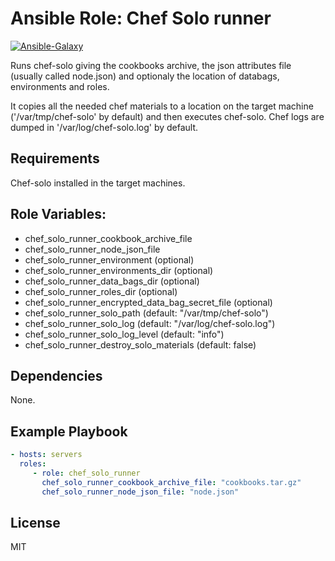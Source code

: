 Ansible Role: Chef Solo runner
=========

[![Ansible-Galaxy][ansible-image]][ansible-link]

[ansible-image]: https://img.shields.io/badge/ansible--galaxy-1.1.1-brightgreen.svg
[ansible-link]: https://galaxy.ansible.com/list#/roles/3573

Runs chef-solo giving the cookbooks archive, the json attributes file (usually called node.json)
and optionaly the location of databags, environments and roles.

It copies all the needed chef materials to a location on the target machine ('/var/tmp/chef-solo' by default) and then
executes chef-solo. Chef logs are dumped in '/var/log/chef-solo.log' by default.

Requirements
------------

Chef-solo installed in the target machines.

Role Variables:
--------------

- chef_solo_runner_cookbook_archive_file
- chef_solo_runner_node_json_file
- chef_solo_runner_environment (optional)
- chef_solo_runner_environments_dir (optional)
- chef_solo_runner_data_bags_dir (optional)
- chef_solo_runner_roles_dir (optional)
- chef_solo_runner_encrypted_data_bag_secret_file (optional)
- chef_solo_runner_solo_path (default: "/var/tmp/chef-solo")
- chef_solo_runner_solo_log (default: "/var/log/chef-solo.log")
- chef_solo_runner_solo_log_level (default: "info")
- chef_solo_runner_destroy_solo_materials (default: false)

Dependencies
------------

None.

Example Playbook
----------------

```yaml
- hosts: servers
  roles:
     - role: chef_solo_runner
       chef_solo_runner_cookbook_archive_file: "cookbooks.tar.gz"
       chef_solo_runner_node_json_file: "node.json"
```

License
-------

MIT
